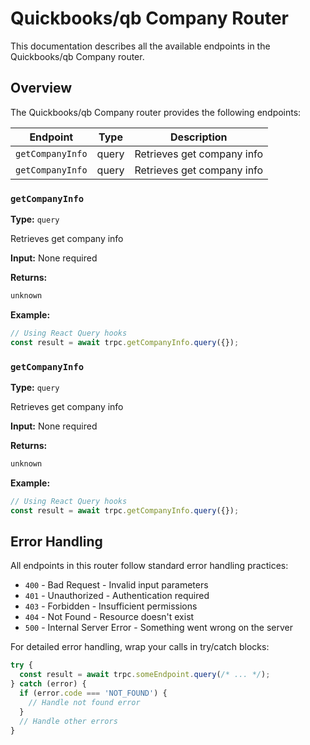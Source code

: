 # Quickbooks/qb Company Router

This documentation describes all the available endpoints in the Quickbooks/qb Company router.

## Overview

The Quickbooks/qb Company router provides the following endpoints:

| Endpoint | Type | Description |
|----------|------|-------------|
| `getCompanyInfo` | query | Retrieves get company info |
| `getCompanyInfo` | query | Retrieves get company info |

### `getCompanyInfo`

**Type:** `query`

Retrieves get company info

**Input:** None required

**Returns:**
```typescript
unknown
```

**Example:**
```typescript
// Using React Query hooks
const result = await trpc.getCompanyInfo.query({});
```

### `getCompanyInfo`

**Type:** `query`

Retrieves get company info

**Input:** None required

**Returns:**
```typescript
unknown
```

**Example:**
```typescript
// Using React Query hooks
const result = await trpc.getCompanyInfo.query({});
```

## Error Handling

All endpoints in this router follow standard error handling practices:

- `400` - Bad Request - Invalid input parameters
- `401` - Unauthorized - Authentication required
- `403` - Forbidden - Insufficient permissions
- `404` - Not Found - Resource doesn't exist
- `500` - Internal Server Error - Something went wrong on the server

For detailed error handling, wrap your calls in try/catch blocks:

```typescript
try {
  const result = await trpc.someEndpoint.query(/* ... */);
} catch (error) {
  if (error.code === 'NOT_FOUND') {
    // Handle not found error
  }
  // Handle other errors
}
```